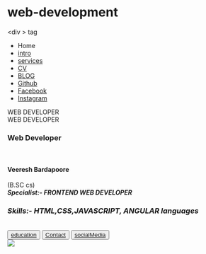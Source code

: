 # web-development
&lt;div > tag 
<!DOCTYPE html>
<html lang="en">
<head>
    <meta charset="UTF-8">
    <meta http-equiv="X-UA-Compatible" content="IE=edge">
    <meta name="viewport" content="width=device-width, initial-scale=1.0">
    <title>Veeresh Web-portfolio </title>
    <link rel="stylesheet" href="First.css">  
     
</head>
<body>
    <div class="container">
        <!-- <section class="wrapper">
            <div class="top">WEB DEVELOPER</div>
            <div class="bottom" aria-hidden="true">WEB DEVELOPER</div>
        </section> -->
    <div class="sidebar">
        <!-- "Veeresh Bardapoore" -->
        <nav>
            <ul>
                <LI>Home</LI>
                <li><a href="https://www.youtube.com/">intro</a></li>
                <li><a href="service.html">services</a></li>
                <li><a href="cv.html">CV</a></li>
                <li><a href="blog.html">BLOG</a></li>
                <li><a href="github.html">Github</a></li>
                <li><a href="facebook.html">Facebook</a></li>
                <li><a href="insta.html">Instagram</a></li>
            </ul>
        </nav>
    </div>
    <div class="main">
        <section class="wrapper">
            <div class="top">WEB DEVELOPER</div>
            <div class="bottom" aria-hidden="true">WEB DEVELOPER</div>
        </section>
        <div class="infocontainer">
            <div class="devInfo">
                <div class="hello"><h3>Web Developer</h3></div><br/>
                <div class="name"><h4>Veeresh Bardapoore</h4></div>
                <div class="bsc">(B.SC cs)</div>
                <div class="about"><b><i>Specialist:- FRONTEND WEB DEVELOPER</i></b></div>
                <div class="Skill"> <h3><i>Skills:- HTML,CSS,JAVASCRIPT, ANGULAR languages</i></h3></div><br/>
                <div class="button">
                <a href="education.html"><button class="education">education</a></button>
                <a href="contact.html"><button class="contact">Contact</a></button>
                <a href="social.html"><button class="social">socialMedia</a></button>
            </div>
            </div>
            <div class="devpic"><img src="veer.jpg"></div>
            </div>
    </div>
    </div>    
    </div>
</body>
</html>
